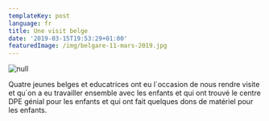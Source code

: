 ```yaml
---
templateKey: post
language: fr
title: Une visit belge
date: '2019-03-15T19:53:29+01:00'
featuredImage: /img/belgare-11-mars-2019.jpg
---
```

![null](/img/belgare-11-mars-2019.jpg)

Quatre jeunes belges et educatrices ont eu l´occasion de nous rendre visite et qu´on a eu travailler ensemble avec les enfants et qui ont trouvé le centre DPE génial pour les enfants et qui ont fait quelques dons de matériel pour les enfants.

